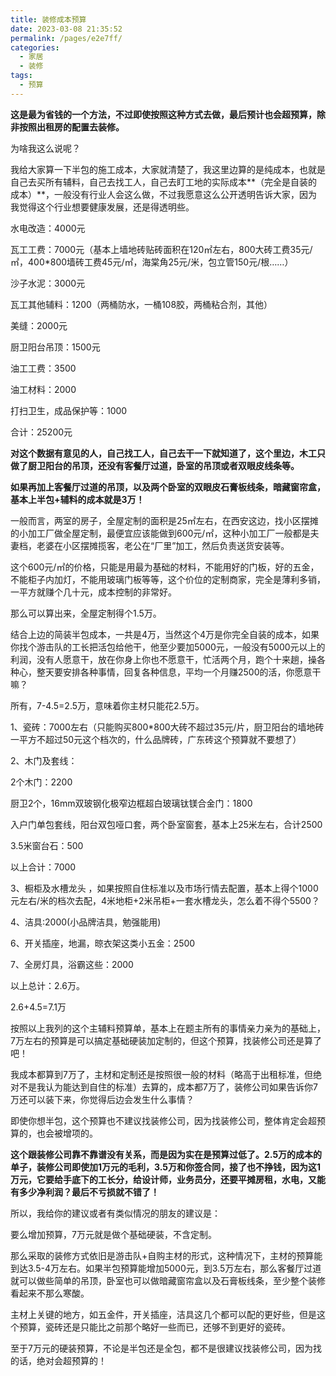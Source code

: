```yaml
---
title: 装修成本预算
date: 2023-03-08 21:35:52
permalink: /pages/e2e7ff/
categories:
  - 家居
  - 装修
tags:
  - 预算
---
```



**这是最为省钱的一个方法，不过即使按照这种方式去做，最后预计也会超预算，除非按照出租房的配置去装修。**

为啥我这么说呢？

我给大家算一下半包的施工成本，大家就清楚了，我这里边算的是纯成本，也就是自己去买所有辅料，自己去找工人，自己去盯工地的实际成本**（完全是自装的成本）**，一般没有行业人会这么做，不过我愿意这么公开透明告诉大家，因为我觉得这个行业想要健康发展，还是得透明些。

水电改造：4000元

瓦工工费：7000元（基本上墙地砖贴砖面积在120㎡左右，800大砖工费35元/㎡，400\*800墙砖工费45元/㎡，海棠角25元/米，包立管150元/根……）

沙子水泥：3000元

瓦工其他辅料：1200（两桶防水，一桶108胶，两桶粘合剂，其他）

美缝：2000元

厨卫阳台吊顶：1500元

油工工费：3500

油工材料：2000

打扫卫生，成品保护等：1000

合计：25200元

**对这个数据有意见的人，自己找工人，自己去干一下就知道了，这个里边，木工只做了厨卫阳台的吊顶，还没有客餐厅过道，卧室的吊顶或者双眼皮线条等。**

**如果再加上客餐厅过道的吊顶，以及两个卧室的双眼皮石膏板线条，暗藏窗帘盒，基本上半包+辅料的成本就是3万！**

一般而言，两室的房子，全屋定制的面积是25㎡左右，在西安这边，找小区摆摊的小加工厂做全屋定制，最便宜应该能做到600元/㎡，这种小加工厂一般都是夫妻档，老婆在小区摆摊揽客，老公在“厂里”加工，然后负责送货安装等。

这个600元/㎡的价格，只能是用最为基础的材料，不能用好的门板，好的五金，不能柜子内加灯，不能用玻璃门板等等，这个价位的定制商家，完全是薄利多销，一平方就赚个几十元，成本控制的非常好。

那么可以算出来，全屋定制得个1.5万。

结合上边的简装半包成本，一共是4万，当然这个4万是你完全自装的成本，如果你找个游击队的工长把活包给他干，他至少要加5000元，一般没有5000元以上的利润，没有人愿意干，放在你身上你也不愿意干，忙活两个月，跑个十来趟，操各种心，整天要安排各种事情，回复各种信息，平均一个月赚2500的活，你愿意干嘛？

所有，7-4.5=2.5万，意味着你主材只能花2.5万。

1、瓷砖：7000左右（只能购买800\*800大砖不超过35元/片，厨卫阳台的墙地砖一平方不超过50元这个档次的，什么品牌砖，广东砖这个预算就不要想了）

2、木门及套线：

2个木门：2200

厨卫2个，16mm双玻钢化极窄边框超白玻璃钛镁合金门：1800

入户门单包套线，阳台双包哑口套，两个卧室窗套，基本上25米左右，合计2500

3.5米窗台石：500

以上合计：7000

3、橱柜及水槽龙头 ，如果按照自住标准以及市场行情去配置，基本上得个1000元左右/米的档次去配，4米地柜+2米吊柜+一套水槽龙头，怎么着不得个5500？

4、洁具:2000(小品牌洁具，勉强能用)

6、开关插座，地漏，晾衣架这类小五金：2500

7、全房灯具，浴霸这些：2000

以上总计：2.6万。

2.6+4.5=7.1万

按照以上我列的这个主辅料预算单，基本上在题主所有的事情亲力亲为的基础上，7万左右的预算是可以搞定基础硬装加定制的，但这个预算，找装修公司还是算了吧！

我成本都算到7万了，主材和定制还是按照很一般的材料（略高于出租标准，但绝对不是我认为能达到自住的标准）去算的，成本都7万了，装修公司如果告诉你7万还可以装下来，你觉得后边会发生什么事情？

即使你想半包，这个预算也不建议找装修公司，因为找装修公司，整体肯定会超预算的，也会被增项的。

**这个跟装修公司靠不靠谱没有关系，而是因为实在是预算过低了。2.5万的成本的单子，装修公司即使加1万元的毛利，3.5万和你签合同，接了也不挣钱，因为这1万元，它要给手底下的工长分，给设计师，业务员分，还要平摊房租，水电，又能有多少净利润？最后不亏损就不错了！**

所以，我给你的建议或者有类似情况的朋友的建议是：

要么增加预算，7万元就是做个基础硬装，不含定制。

那么采取的装修方式依旧是游击队+自购主材的形式，这种情况下，主材的预算能到达3.5-4万左右。如果半包预算能增加5000元，到3.5万左右，那么客餐厅过道就可以做些简单的吊顶，卧室也可以做暗藏窗帘盒以及石膏板线条，至少整个装修看起来不那么寒酸。

主材上关键的地方，如五金件，开关插座，洁具这几个都可以配的更好些，但是这个预算，瓷砖还是只能比之前那个略好一些而已，还够不到更好的瓷砖。

至于7万元的硬装预算，不论是半包还是全包，都不是很建议找装修公司，因为找的话，绝对会超预算的！